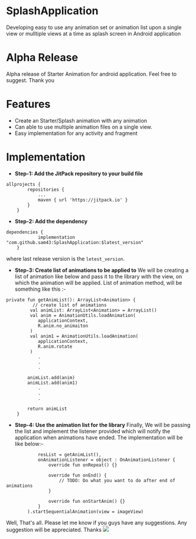 # SplashApplication
Developing easy to use any animation set or animation list upon a single view or mulltiple views at a time as splash screen in Android application

# Alpha Release
Alpha release of Starter Animation for android application. Feel free to suggest. Thank you

# Features
- Create an Starter/Splash animation with any animation
- Can able to use multiple animation files on a single view.
- Easy implementation for any activity and fragment

# Implementation
- **Step-1: Add the JitPack repository to your build file**
```
allprojects {
		repositories {
			...
			maven { url 'https://jitpack.io' }
		}
	}
```
- **Step-2: Add the dependency**
```
dependencies {
	        implementation "com.github.sam43:SplashApplication:$latest_version"
	}
```
where last release version is the `letest_version`.

- **Step-3: Create list of animations to be applied to**
We will be creating a list of animation like below and pass it to the library with the view, on which the animation will be applied. List of animation method, will be something like this :-
```
private fun getAnimList(): ArrayList<Animation> {
          // create list of animations
         val animList: ArrayList<Animation> = ArrayList()
         val anim = AnimationUtils.loadAnimation(
            applicationContext,
            R.anim.no_animaiton
         )
         val anim1 = AnimationUtils.loadAnimation(
            applicationContext,
            R.anim.rotate
         )
            .
            .
            .
            
        animList.add(anim)
        animList.add(anim1)
            .
            .
            .

        return animList
    }
```

- **Step-4: Use the animation list for the library**
Finally, We will be passing the list and implement the listener provided which will notify the application when animations have ended. The implementation will be like below:- 
```StarterAnimation(
            resList = getAnimList(),
            onAnimationListener = object : OnAnimationListener {
                override fun onRepeat() {}

                override fun onEnd() {
                    // TODO: Do what you want to do after end of animations
                }

                override fun onStartAnim() {}
            }
        ).startSequentialAnimation(view = imageView)
```
Well, That's all. Please let me know if you guys have any suggestions. Any suggestion will be appreciated. Thanks 
[![](https://jitpack.io/v/sam43/SplashApplication.svg)](https://jitpack.io/#sam43/SplashApplication)

